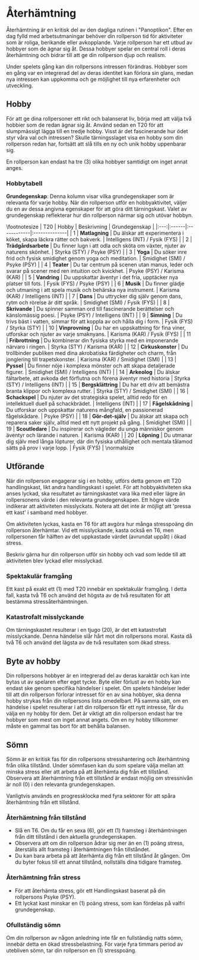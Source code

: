 # Återhämtning

Återhämtning är en kritisk del av den dagliga rutinen i "Panoptikon". Efter en dag fylld med arbetsutmaningar behöver din rollperson tid för aktiviteter som är roliga, berikande eller avkopplande. Varje rollperson har ett utbud av hobbyer som de ägnar sig åt. Dessa hobbyer spelar en central roll i deras återhämtning och bidrar till att ge din rollperson djup och realism.

Under spelets gång kan din rollpersons intressen förändras. Hobbyer som en gång var en integrerad del av deras identitet kan förlora sin glans, medan nya intressen kan uppkomma och ge möjlighet till nya erfarenheter och utveckling.

## Hobby

För att ge dina rollpersoner ett rikt och balanserat liv, börja med att välja två hobbier som de redan ägnar sig åt. Använd sedan en T20 för att slumpmässigt lägga till en tredje hobby. Visst är det fascinerande hur ödet styr våra val och intressen? Skulle tärningsslaget visa en hobby som din rollperson redan har, fortsätt att slå tills en ny och unik hobby uppenbarar sig.

En rollperson kan endast ha tre (3) olika hobbyer samtidigt om inget annat anges.

### Hobbytabell

**Grundegenskap**: Denna kolumn visar vilka grundegenskaper som är relevanta för varje hobby. När din rollperson utför en hobbyaktivitet, väljer du en av dessa angivna egenskaper för att göra ditt tärningskast. Valet av grundegenskap reflekterar hur din rollperson närmar sig och utövar hobbyn.

\footnotesize 
| T20 | Hobby | Beskrivning | Grundegenskap |
|:---:|:------|:------------|:--------------|
|  1  | **Matlagning** | Du älskar att experimentera i köket, skapa läckra rätter och bakverk. | Intelligens (INT) / Fysik (FYS) |
|  2  | **Trädgårdsarbete** | Du finner lugn i att odla och sköta om växter, njuter av naturens skönhet. | Styrka (STY) / Psyke (PSY) |
|  3  | **Yoga** | Du söker inre frid och fysisk smidighet genom yoga och meditation. | Smidighet (SMI) / Psyke (PSY) |
|  4  | **Teater** | Du tar centrum på scenen utan manus, leder och svarar på scener med ren intuition och kvickhet. | Psyke (PSY) / Karisma (KAR) |
|  5  | **Vandring** | Du uppskattar äventyr i det fria, upptäcker nya platser till fots. | Fysik (FYS) / Psyke (PSY) |
|  6  | **Musik** | Du finner glädje och utmaning i att spela musik och behärska nya instrument. | Karisma (KAR) / Intelligens (INT) |
|  7  | **Dans** | Du uttrycker dig själv genom dans, rytm och rörelse är ditt språk. | Smidighet (SMI) / Fysik (FYS) |
|  8  | **Skrivande** | Du spinner samman ord till fascinerande berättelser och känslomässig poesi. | Psyke (PSY) / Intelligens (INT) |
|  9  | **Simning** | Du trivs bäst i vatten, simmar för att koppla av och hålla dig i form. | Fysik (FYS) / Styrka (STY) |
| 10  | **Vinprovning** | Du har en uppskattning för fina viner, utforskar och njuter av varje smaknyans. |  Karisma (KAR) / Fysik (FYS) |
| 11  | **Fribrottning** | Du kombinerar din fysiska styrka med en imponerande närvaro i ringen. | Styrka (STY) / Karisma (KAR) |
| 12  | **Cirkuskonster** | Du trollbinder publiken med dina akrobatiska färdigheter och charm, från jonglering till trapetskonster. | Karisma (KAR) / Smidighet (SMI) |
| 13  | **Pyssel** | Du finner nöje i komplexa mönster och att skapa detaljerade figurer. | Smidighet (SMI) / Intelligens (INT) |
| 14  | **Arkeolog** | Du älskar fältarbete, att avkoda det förflutna och förena äventyr med historia | Styrka (STY) / Intelligens (INT) |
| 15  | **Bergsklättring** | Du har ett driv att bemästra branta klippor och komplexa rutter. | Styrka (STY) / Smidighet (SMI) |
| 16  | **Schackspel** | Du njuter av det strategiska spelet, alltid redo för en intellektuell duell på schackbrädet. | Intelligens (INT) |
| 17  | **Fågelskådning** | Du utforskar och uppskattar naturens mångfald, en passionerad fågelskådare. | Psyke (PSY) |
| 18  | **Gör-det-själv** | Du älskar att skapa och reparera saker själv, alltid med ett nytt projekt på gång. | Smidighet (SMI) |
| 19  | **Scoutledare** | Du inspirerar och vägleder du unga människor genom äventyr och lärande i naturen. | Karisma (KAR) |
| 20  | **Löpning** | Du utmanar dig själv med långa löpturer, där din fysiska uthållighet och mentala tålamod sätts på prov i varje lopp. | Fysik (FYS) |
\normalsize


## Utförande

När din rollperson engagerar sig i en hobby, utförs detta genom ett T20 handlingskast, likt andra handlingskast i spelet. För att hobbyaktiviteten ska anses lyckad, ska resultatet av tärningskastet vara lika med eller lägre än rollpersonens värde i den relevanta grundegenskapen. Ett högre värde indikerar att aktiviteten misslyckats. Notera att det inte är möjligt att 'pressa ett kast' i samband med hobbyer.

Om aktiviteten lyckas, kasta en T6 för att avgöra hur många stresspoäng din rollperson återhämtar. Vid ett misslyckande, kasta också en T6, men rollpersonen får hälften av det uppkastade värdet (avrundat uppåt) i ökad stress.

Beskriv gärna hur din rollperson utför sin hobby och vad som ledde till att aktiviteten blev lyckad eller misslyckad.

### Spektakulär framgång

Ett kast på exakt ett (1) med T20 innebär en spektakulär framgång. I detta fall, kasta två T6 och använd det högsta av de två resultaten för att bestämma stressåterhämtningen.

### Katastrofalt misslyckande

Om tärningskastet resulterar i en tjugo (20), är det ett katastrofalt misslyckande. Denna händelse slår hårt mot din rollpersons moral. Kasta då två T6 och använd det lägsta av de två resultaten som ökad stress.

## Byte av hobby

Din rollpersons hobbyer är en integrerad del av deras karaktär och kan inte bytas ut av spelaren efter eget tycke. Byte eller förlust av en hobby kan endast ske genom specifika händelser i spelet. Om spelets händelser leder till att din rollperson förlorar intresset för en av sina hobbyer, ska denna hobby strykas från din rollpersons lista omedelbart. På samma sätt, om en händelse i spelet resulterar i att din rollperson får ett nytt intresse, får du välja en ny hobby för dem. Det är viktigt att din rollperson endast har tre hobbyer som mest om inget annat angets. Om en ny hobby tillkommer måste en gammal tas bort för att behålla balansen.

## Sömn

Sömn är en kritisk fas för din rollpersons stresshantering och återhämtning från olika tillstånd. Under sömnfasen kan du som spelare välja mellan att minska stress eller att arbeta på att återhämta dig från ett tillstånd. Observera att återhämtning från ett tillstånd är endast möjlig om stressnivån är noll (0) i den relevanta grundegenskapen.

Vanligtvis används en progressklocka med fyra sektorer för att spåra återhämtning från ett tillstånd.

### Återhämtning från tillstånd

- Slå en T6. Om du får en sexa (6), gör ett (1) framsteg i återhämtningen från ditt tillstånd i den aktuella grundegenskapen.
- Observera att om din rollperson ådrar sig mer än en (1) poäng stress, återställs allt framsteg i återhämtningen från tillståndet. 
- Du kan bara arbeta på att återhämta dig från ett tillstånd åt gången. Om du byter fokus till ett annat tillstånd, nollställs dina tidigare framsteg.

### Återhämtning från stress

- För att återhämta stress, gör ett Handlingskast baserat på din rollpersons Psyke (PSY).
- Ett lyckat kast minskar en (1) poäng stress, som kan fördelas på valfri grundegenskap.

### Ofullständig sömn

Om din rollperson av någon anledning inte får en fullständig natts sömn, innebär detta en ökad stressbelastning. För varje fyra timmars period av utebliven sömn, tar din rollperson en (1) stresspoäng.

